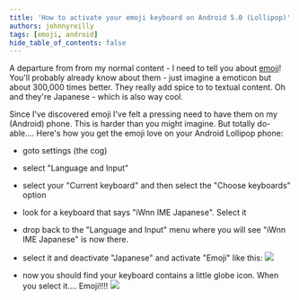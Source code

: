 ```yaml
---
title: 'How to activate your emoji keyboard on Android 5.0 (Lollipop)'
authors: johnnyreilly
tags: [emoji, android]
hide_table_of_contents: false
---
```


A departure from from my normal content - I need to tell you about [emoji](http://en.wikipedia.org/wiki/Emoji)! You'll probably already know about them - just imagine a emoticon but about 300,000 times better. They really add spice to to textual content. Oh and they're Japanese - which is also way cool.

Since I've discovered emoji I've felt a pressing need to have them on my (Android) phone. This is harder than you might imagine. But totally do-able.... Here's how you get the emoji love on your Android Lollipop phone:

- goto settings (the cog)
- select "Language and Input"
- select your "Current keyboard" and then select the "Choose keyboards" option
- look for a keyboard that says "iWnn IME Japanese". Select it
- drop back to the "Language and Input" menu where you will see "iWnn IME Japanese" is now there.
- select it and deactivate "Japanese" and activate "Emoji" like this: [![](https://4.bp.blogspot.com/-toFgqIFcTs4/VTC6JXxwmtI/AAAAAAAAA0s/OT7O7MdGvSc/s320/Screenshot_2015-04-16-07-21-06-741564.png)](https://4.bp.blogspot.com/-toFgqIFcTs4/VTC6JXxwmtI/AAAAAAAAA0s/OT7O7MdGvSc/s1600/Screenshot_2015-04-16-07-21-06-741564.png)

- now you should find your keyboard contains a little globe icon. When you select it.... Emoji!!!! [![](https://2.bp.blogspot.com/-xtdHdGuc6YU/VTC6I-_43tI/AAAAAAAAA0g/JnlckIUnS48/s320/Screenshot_2015-04-16-07-23-56%257E2-739197.jpg)](https://2.bp.blogspot.com/-xtdHdGuc6YU/VTC6I-_43tI/AAAAAAAAA0g/JnlckIUnS48/s1600/Screenshot_2015-04-16-07-23-56%257E2-739197.jpg)
